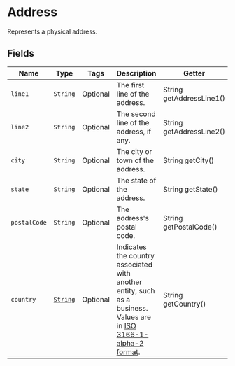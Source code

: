 # Address

Represents a physical address.

## Fields

| Name | Type | Tags | Description | Getter |
|  --- | --- | --- | --- | --- |
| `line1` | `String` | Optional | The first line of the address. | String getAddressLine1() |
| `line2` | `String` | Optional | The second line of the address, if any. | String getAddressLine2() |
| `city` | `String` | Optional | The city or town of the address. | String getCity() |
| `state` | `String` | Optional | The state of the address. | String getState() |
| `postalCode` | `String` | Optional | The address's postal code. | String getPostalCode() |
| `country` | [`String`](/doc/models/country.md) | Optional | Indicates the country associated with another entity, such as a business.<br>Values are in [ISO 3166-1-alpha-2 format](http://www.iso.org/iso/home/standards/country_codes.htm). | String getCountry() |
